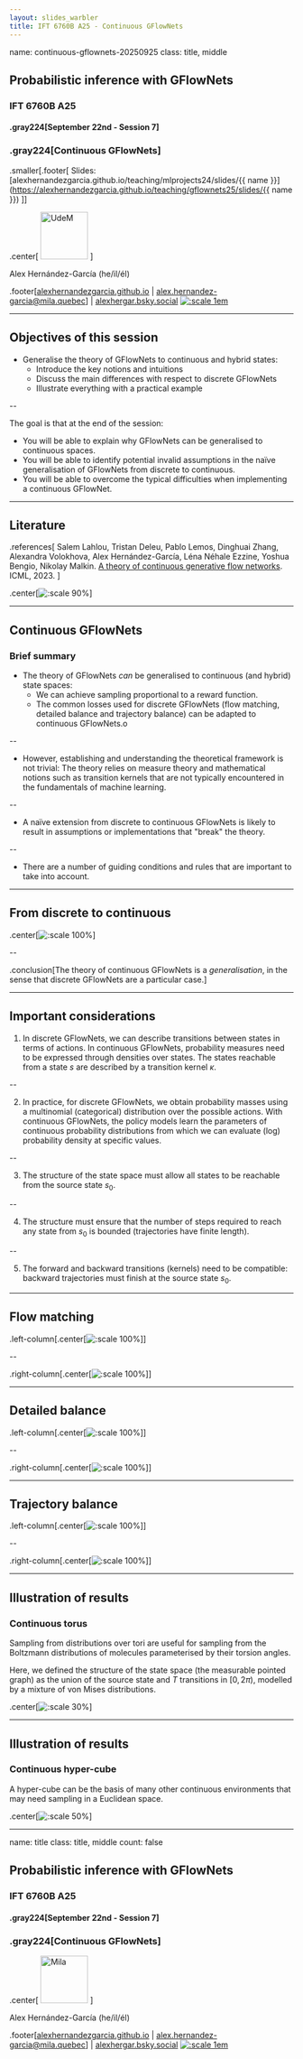 ```yaml
---
layout: slides_warbler
title: IFT 6760B A25 - Continuous GFlowNets
---
```


name: continuous-gflownets-20250925
class: title, middle

## Probabilistic inference with GFlowNets
### IFT 6760B A25

#### .gray224[September 22nd - Session 7]
### .gray224[Continuous GFlowNets]

.smaller[.footer[
Slides: [alexhernandezgarcia.github.io/teaching/mlprojects24/slides/{{ name }}](https://alexhernandezgarcia.github.io/teaching/gflownets25/slides/{{ name }})
]]

.center[
<a href="http://www.umontreal.ca/"><img src="../../../assets/images/slides/logos/udem-white.png" alt="UdeM" style="height: 6em"></a>
]

Alex Hernández-García (he/il/él)

.footer[[alexhernandezgarcia.github.io](https://alexhernandezgarcia.github.io/) | [alex.hernandez-garcia@mila.quebec](mailto:alex.hernandez-garcia@mila.quebec)] | [alexhergar.bsky.social](https://bsky.app/profile/alexhergar.bsky.social) [![:scale 1em](../../../assets/images/slides/misc/bluesky.png)](https://bsky.app/profile/alexhergar.bsky.social)<br>

---

## Objectives of this session

- Generalise the theory of GFlowNets to continuous and hybrid states:
    - Introduce the key notions and intuitions
    - Discuss the main differences with respect to discrete GFlowNets
    - Illustrate everything with a practical example

--

The goal is that at the end of the session:
- You will be able to explain why GFlowNets can be generalised to continuous spaces.
- You will be able to identify potential invalid assumptions in the naïve generalisation of GFlowNets from discrete to continuous.
- You will be able to overcome the typical difficulties when implementing a continuous GFlowNet.

---

## Literature

.references[
Salem Lahlou, Tristan Deleu, Pablo Lemos, Dinghuai Zhang, Alexandra Volokhova, Alex Hernández-García, Léna Néhale Ezzine, Yoshua Bengio, Nikolay Malkin. [A theory of continuous generative flow networks](https://arxiv.org/abs/2301.12594). ICML, 2023.
]

.center[![:scale 90%](../../../assets/images/teaching/gflownets/continuous/paper.png)]

---

## Continuous GFlowNets
### Brief summary

- The theory of GFlowNets _can_ be generalised to continuous (and hybrid) state spaces:
    - We can achieve sampling proportional to a reward function.
    - The common losses used for discrete GFlowNets (flow matching, detailed balance and trajectory balance) can be adapted to continuous GFlowNets.o

--

- However, establishing and understanding the theoretical framework is not trivial: The theory relies on measure theory and mathematical notions such as transition kernels that are not typically encountered in the fundamentals of machine learning.

--

- A naïve extension from discrete to continuous GFlowNets is likely to result in assumptions or implementations that "break" the theory.

--

- There are a number of guiding conditions and rules that are important to take into account.

---

## From discrete to continuous

.center[![:scale 100%](../../../assets/images/teaching/gflownets/continuous/table_discrete_continuous.png)]

--

.conclusion[The theory of continuous GFlowNets is a _generalisation_, in the sense that discrete GFlowNets are a particular case.]

---

## Important considerations

1. In discrete GFlowNets, we can describe transitions between states in terms of actions. In continuous GFlowNets, probability measures need to be expressed through densities over states. The states reachable from a state $s$ are described by a transition kernel $\kappa$.

--

2. In practice, for discrete GFlowNets, we obtain probability masses using a multinomial (categorical) distribution over the possible actions. With continuous GFlowNets, the policy models learn the parameters of continuous probability distributions from which we can evaluate (log) probability density at specific values.

--

3. The structure of the state space must allow all states to be reachable from the source state $s_0$.

--

4. The structure must ensure that the number of steps required to reach any state from $s_0$ is bounded (trajectories have finite length).

--

5. The forward and backward transitions (kernels) need to be compatible: backward trajectories must finish at the source state $s_0$.

---

## Flow matching

.left-column[.center[![:scale 100%](../../../assets/images/teaching/gflownets/continuous/fm-condition.png)]]

--

.right-column[.center[![:scale 100%](../../../assets/images/teaching/gflownets/continuous/fm-loss.png)]]

---

## Detailed balance

.left-column[.center[![:scale 100%](../../../assets/images/teaching/gflownets/continuous/db-condition.png)]]

--

.right-column[.center[![:scale 100%](../../../assets/images/teaching/gflownets/continuous/db-loss.png)]]

---

## Trajectory balance

.left-column[.center[![:scale 100%](../../../assets/images/teaching/gflownets/continuous/tb-condition.png)]]

--

.right-column[.center[![:scale 100%](../../../assets/images/teaching/gflownets/continuous/tb-loss.png)]]

---

## Illustration of results
### Continuous torus

Sampling from distributions over tori are useful for sampling from the Boltzmann distributions of molecules parameterised by their torsion angles.

Here, we defined the structure of the state space (the measurable pointed graph) as the union of the source state and $T$ transitions in $[0, 2\pi)$, modelled by a mixture of von Mises distributions.

.center[![:scale 30%](../../../assets/images/teaching/gflownets/continuous/kdes_molecules.png)]

---

## Illustration of results
### Continuous hyper-cube

A hyper-cube can be the basis of many other continuous environments that may need sampling in a Euclidean space.

.center[![:scale 50%](../../../assets/images/slides/gflownet/cube2d/allvalid.gif)]

---

name: title
class: title, middle
count: false

## Probabilistic inference with GFlowNets
### IFT 6760B A25

#### .gray224[September 22nd - Session 7]
### .gray224[Continuous GFlowNets]

.center[
<a href="http://www.umontreal.ca/"><img src="../../../assets/images/slides/logos/udem-white.png" alt="Mila" style="height: 6em"></a>
]

Alex Hernández-García (he/il/él)

.footer[[alexhernandezgarcia.github.io](https://alexhernandezgarcia.github.io/) | [alex.hernandez-garcia@mila.quebec](mailto:alex.hernandez-garcia@mila.quebec)] | [alexhergar.bsky.social](https://bsky.app/profile/alexhergar.bsky.social) [![:scale 1em](../../../assets/images/slides/misc/bluesky.png)](https://bsky.app/profile/alexhergar.bsky.social)<br>

